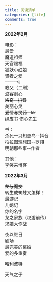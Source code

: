 ```yaml
---
title: 阅读清单
categories: [life]
comments: true
---
```

**2022年2月**

电影：  
最爱  
魔道祖师  
天官赐福  
狐妖小红娘  
贤者之爱  
------sj  
教父（二刷）  
浪客剑心  
~~洛奇--抖音~~  
美丽心灵  
~~爱情与灵药--kk~~  
~~绿皮书~~
伤心先生

书：  
杀死一只知更鸟--抖音  
柏拉图理想国--罗翔  
明朝那些事--作者  

其他：  
李笑来博客  

**2022年3月**

~~龙与魔女~~  
转生成蜘蛛又怎样！  
最游记  
儿媳记  
你的名字  
龙之家族（权游前传）  
求婚大作战

夜以继日  
剧场  
最完美的离婚  
爱的多重奏

哈利波特

天气之子